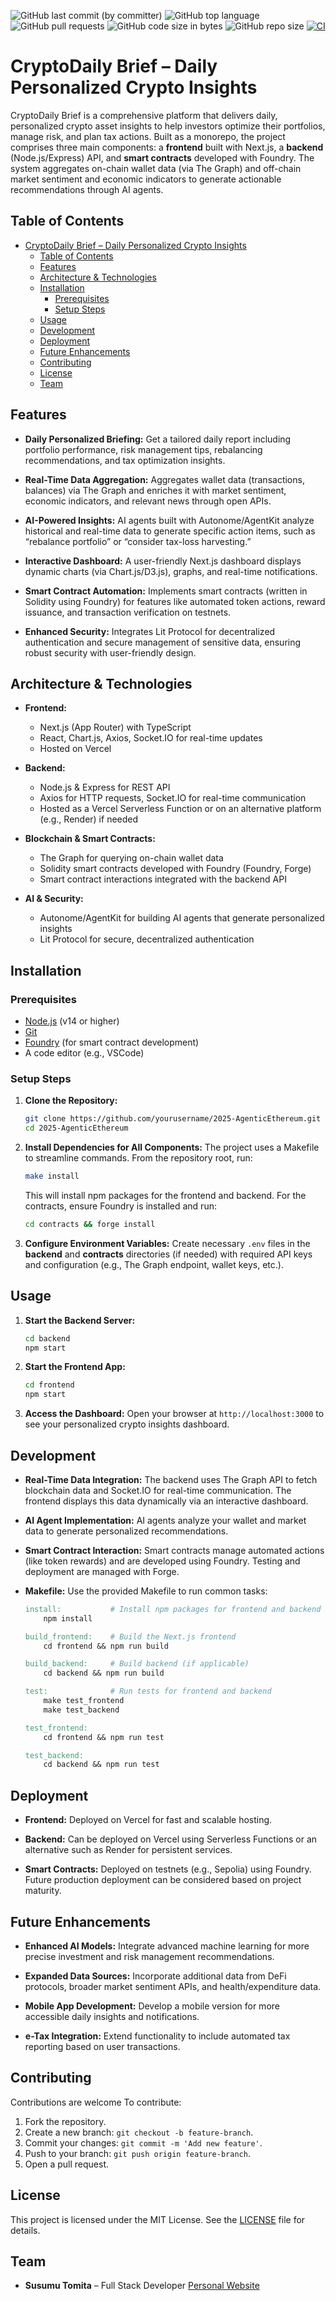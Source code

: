 ![GitHub last commit (by committer)](https://img.shields.io/github/last-commit/susumutomita/2025-AgenticEthereum)
![GitHub top language](https://img.shields.io/github/languages/top/susumutomita/2025-AgenticEthereum)
![GitHub pull requests](https://img.shields.io/github/issues-pr/susumutomita/2025-AgenticEthereum)
![GitHub code size in bytes](https://img.shields.io/github/languages/code-size/susumutomita/2025-AgenticEthereum)
![GitHub repo size](https://img.shields.io/github/repo-size/susumutomita/2025-AgenticEthereum)
[![CI](https://img.shields.io/github/actions/workflow/status/susumutomita/2025-AgenticEthereum/ci.yml?branch=main)](https://github.com/susumutomita/2025-AgenticEthereum/actions/workflows/ci.yml)

# CryptoDaily Brief – Daily Personalized Crypto Insights

CryptoDaily Brief is a comprehensive platform that delivers daily, personalized crypto asset insights to help investors optimize their portfolios, manage risk, and plan tax actions. Built as a monorepo, the project comprises three main components: a **frontend** built with Next.js, a **backend** (Node.js/Express) API, and **smart contracts** developed with Foundry. The system aggregates on-chain wallet data (via The Graph) and off-chain market sentiment and economic indicators to generate actionable recommendations through AI agents.

## Table of Contents

- [CryptoDaily Brief – Daily Personalized Crypto Insights](#cryptodaily-brief--daily-personalized-crypto-insights)
  - [Table of Contents](#table-of-contents)
  - [Features](#features)
  - [Architecture \& Technologies](#architecture--technologies)
  - [Installation](#installation)
    - [Prerequisites](#prerequisites)
    - [Setup Steps](#setup-steps)
  - [Usage](#usage)
  - [Development](#development)
  - [Deployment](#deployment)
  - [Future Enhancements](#future-enhancements)
  - [Contributing](#contributing)
  - [License](#license)
  - [Team](#team)

## Features

- **Daily Personalized Briefing:**
  Get a tailored daily report including portfolio performance, risk management tips, rebalancing recommendations, and tax optimization insights.

- **Real-Time Data Aggregation:**
  Aggregates wallet data (transactions, balances) via The Graph and enriches it with market sentiment, economic indicators, and relevant news through open APIs.

- **AI-Powered Insights:**
  AI agents built with Autonome/AgentKit analyze historical and real-time data to generate specific action items, such as “rebalance portfolio” or “consider tax-loss harvesting.”

- **Interactive Dashboard:**
  A user-friendly Next.js dashboard displays dynamic charts (via Chart.js/D3.js), graphs, and real-time notifications.

- **Smart Contract Automation:**
  Implements smart contracts (written in Solidity using Foundry) for features like automated token actions, reward issuance, and transaction verification on testnets.

- **Enhanced Security:**
  Integrates Lit Protocol for decentralized authentication and secure management of sensitive data, ensuring robust security with user-friendly design.

## Architecture & Technologies

- **Frontend:**
  - Next.js (App Router) with TypeScript
  - React, Chart.js, Axios, Socket.IO for real-time updates
  - Hosted on Vercel

- **Backend:**
  - Node.js & Express for REST API
  - Axios for HTTP requests, Socket.IO for real-time communication
  - Hosted as a Vercel Serverless Function or on an alternative platform (e.g., Render) if needed

- **Blockchain & Smart Contracts:**
  - The Graph for querying on-chain wallet data
  - Solidity smart contracts developed with Foundry (Foundry, Forge)
  - Smart contract interactions integrated with the backend API

- **AI & Security:**
  - Autonome/AgentKit for building AI agents that generate personalized insights
  - Lit Protocol for secure, decentralized authentication

## Installation

### Prerequisites

- [Node.js](https://nodejs.org/) (v14 or higher)
- [Git](https://git-scm.com/)
- [Foundry](https://book.getfoundry.sh/) (for smart contract development)
- A code editor (e.g., VSCode)

### Setup Steps

1. **Clone the Repository:**
   ```bash
   git clone https://github.com/yourusername/2025-AgenticEthereum.git
   cd 2025-AgenticEthereum
   ```

2. **Install Dependencies for All Components:**
   The project uses a Makefile to streamline commands. From the repository root, run:
   ```bash
   make install
   ```
   This will install npm packages for the frontend and backend. For the contracts, ensure Foundry is installed and run:
   ```bash
   cd contracts && forge install
   ```

3. **Configure Environment Variables:**
   Create necessary `.env` files in the **backend** and **contracts** directories (if needed) with required API keys and configuration (e.g., The Graph endpoint, wallet keys, etc.).

## Usage

1. **Start the Backend Server:**
   ```bash
   cd backend
   npm start
   ```
2. **Start the Frontend App:**
   ```bash
   cd frontend
   npm start
   ```
3. **Access the Dashboard:**
   Open your browser at `http://localhost:3000` to see your personalized crypto insights dashboard.

## Development

- **Real-Time Data Integration:**
  The backend uses The Graph API to fetch blockchain data and Socket.IO for real-time communication. The frontend displays this data dynamically via an interactive dashboard.

- **AI Agent Implementation:**
  AI agents analyze your wallet and market data to generate personalized recommendations.

- **Smart Contract Interaction:**
  Smart contracts manage automated actions (like token rewards) and are developed using Foundry. Testing and deployment are managed with Forge.

- **Makefile:**
  Use the provided Makefile to run common tasks:

  ```makefile
  install:           # Install npm packages for frontend and backend
      npm install

  build_frontend:    # Build the Next.js frontend
      cd frontend && npm run build

  build_backend:     # Build backend (if applicable)
      cd backend && npm run build

  test:              # Run tests for frontend and backend
      make test_frontend
      make test_backend

  test_frontend:
      cd frontend && npm run test

  test_backend:
      cd backend && npm run test
  ```

## Deployment

- **Frontend:**
  Deployed on Vercel for fast and scalable hosting.

- **Backend:**
  Can be deployed on Vercel using Serverless Functions or an alternative such as Render for persistent services.

- **Smart Contracts:**
  Deployed on testnets (e.g., Sepolia) using Foundry. Future production deployment can be considered based on project maturity.

## Future Enhancements

- **Enhanced AI Models:**
  Integrate advanced machine learning for more precise investment and risk management recommendations.

- **Expanded Data Sources:**
  Incorporate additional data from DeFi protocols, broader market sentiment APIs, and health/expenditure data.

- **Mobile App Development:**
  Develop a mobile version for more accessible daily insights and notifications.

- **e-Tax Integration:**
  Extend functionality to include automated tax reporting based on user transactions.

## Contributing

Contributions are welcome To contribute:
1. Fork the repository.
2. Create a new branch: `git checkout -b feature-branch`.
3. Commit your changes: `git commit -m 'Add new feature'`.
4. Push to your branch: `git push origin feature-branch`.
5. Open a pull request.

## License

This project is licensed under the MIT License. See the [LICENSE](LICENSE) file for details.

## Team

- **Susumu Tomita** – Full Stack Developer
  [Personal Website](https://susumutomita.netlify.app/)
